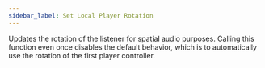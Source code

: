 ```yaml
---
sidebar_label: Set Local Player Rotation
---
```

Updates the rotation of the listener for spatial audio purposes. Calling this function even once disables the default behavior, which is to automatically use the rotation of the first player controller.